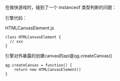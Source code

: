 在做快游戏时，碰到了一个 instanceof 类型判断的问题：

引擎代码：

HTMLCanvasElement.js 

```
class HTMLCanvasElement {
  // xxx
}
```

引擎对外暴露的创建canvas的api是qg.createCanvas\(\)

```
qg.createCanvas = function() {
    return new HTMLCanvasElement()
}
```



